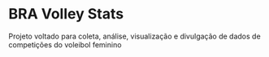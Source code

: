 # BRA Volley Stats

Projeto voltado para coleta, análise, visualização e divulgação de dados de competições do voleibol feminino
